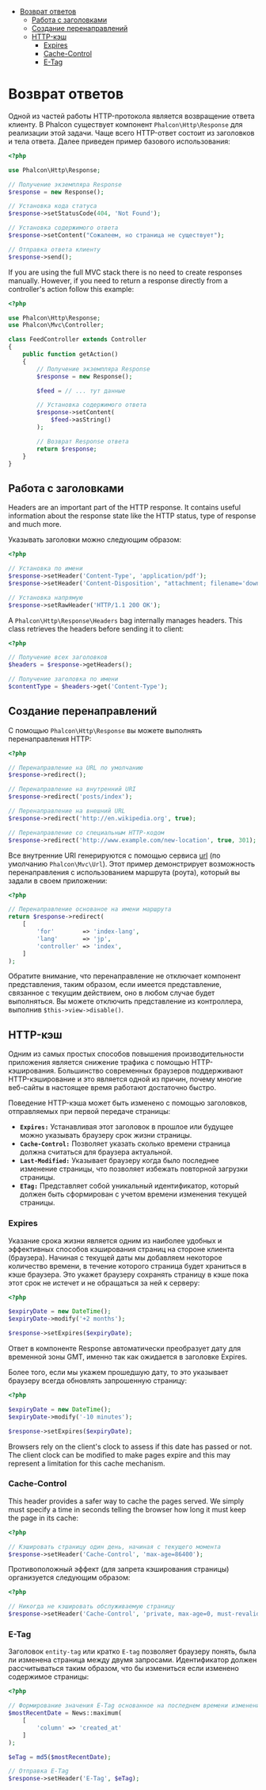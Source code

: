 <div class='article-menu'>
  <ul>
    <li>
      <a href="#overview">Возврат ответов</a> 
      <ul>
        <li>
          <a href="#working-with-headers">Работа с заголовками</a>
        </li>
        <li>
          <a href="#redirections">Создание перенаправлений</a>
        </li>
        <li>
          <a href="#http-cache">HTTP-кэш</a> 
          <ul>
            <li>
              <a href="#http-cache-expiration-time">Expires</a>
            </li>
            <li>
              <a href="#http-cache-control">Cache-Control</a>
            </li>
            <li>
              <a href="#http-cache-etag">E-Tag</a>
            </li>
          </ul>
        </li>
      </ul>
    </li>
  </ul>
</div>

<a name='overview'></a>

# Возврат ответов

Одной из частей работы HTTP-протокола является возвращение ответа клиенту. В Phalcon существует компонент `Phalcon\Http\Response` для реализации этой задачи. Чаще всего HTTP-ответ состоит из заголовков и тела ответа. Далее приведен пример базового использования:

```php
<?php

use Phalcon\Http\Response;

// Получение экземпляра Response
$response = new Response();

// Установка кода статуса
$response->setStatusCode(404, 'Not Found');

// Установка содержимого ответа
$response->setContent("Сожалеем, но страница не существует");

// Отправка ответа клиенту
$response->send();
```

If you are using the full MVC stack there is no need to create responses manually. However, if you need to return a response directly from a controller's action follow this example:

```php
<?php

use Phalcon\Http\Response;
use Phalcon\Mvc\Controller;

class FeedController extends Controller
{
    public function getAction()
    {
        // Получение экземпляра Response
        $response = new Response();

        $feed = // ... тут данные

        // Установка содержимого ответа
        $response->setContent(
            $feed->asString()
        );

        // Возврат Response ответа
        return $response;
    }
}
```

<a name='working-with-headers'></a>

## Работа с заголовками

Headers are an important part of the HTTP response. It contains useful information about the response state like the HTTP status, type of response and much more.

Указывать заголовки можно следующим образом:

```php
<?php

// Установка по имени
$response->setHeader('Content-Type', 'application/pdf');
$response->setHeader('Content-Disposition', "attachment; filename='downloaded.pdf'");

// Установка напрямую
$response->setRawHeader('HTTP/1.1 200 OK');
```

A `Phalcon\Http\Response\Headers` bag internally manages headers. This class retrieves the headers before sending it to client:

```php
<?php

// Получение всех заголовков
$headers = $response->getHeaders();

// Получение заголовка по имени
$contentType = $headers->get('Content-Type');
```

<a name='redirections'></a>

## Создание перенаправлений

С помощью `Phalcon\Http\Response` вы можете выполнять перенаправления HTTP:

```php
<?php

// Перенаправление на URL по умолчанию
$response->redirect();

// Перенаправление на внутренний URI
$response->redirect('posts/index');

// Перенаправление на внешний URL
$response->redirect('http://en.wikipedia.org', true);

// Перенаправление со специальным HTTP-кодом 
$response->redirect('http://www.example.com/new-location', true, 301);
```

Все внутренние URI генерируются с помощью сервиса [url](/[[language]]/[[version]]/url) (по умолчанию `Phalcon\Mvc\Url`). Этот пример демонстрирует возможность перенаправления с использованием маршрута (роута), который вы задали в своем приложении:

```php
<?php

// Перенаправление основаное на имени маршрута
return $response->redirect(
    [
        'for'        => 'index-lang',
        'lang'       => 'jp',
        'controller' => 'index',
    ]
);
```

Обратите внимание, что перенаправление не отключает компонент представления, таким образом, если имеется представление, связанное с текущим действием, оно в любом случае будет выполняться. Вы можете отключить представление из контроллера, выполнив `$this->view->disable()`.

<a name='http-cache'></a>

## HTTP-кэш

Одним из самых простых способов повышения производительности приложения является снижение трафика с помощью HTTP-кэширования. Большинство современных браузеров поддерживают HTTP-кэширование и это является одной из причин, почему многие веб-сайты в настоящее время работают достаточно быстро.

Поведение HTTP-кэша может быть изменено с помощью заголовков, отправляемых при первой передаче страницы:

* **`Expires:`** Устанавливая этот заголовок в прошлое или будущее можно указывать браузеру срок жизни страницы.
* **`Cache-Control:`** Позволяет указать сколько времени страница должна считаться для браузера актуальной.
* **`Last-Modified:`** Указывает браузеру когда было последнее изменение страницы, что позволяет избежать повторной загрузки страницы.
* **`ETag:`** Представляет собой уникальный идентификатор, который должен быть сформирован с учетом времени изменения текущей страницы.

<a name='http-cache-expiration-time'></a>

### Expires

Указание срока жизни является одним из наиболее удобных и эффективных способов кэширования страниц на стороне клиента (браузера). Начиная с текущей даты мы добавляем некоторое количество времени, в течение которого страница будет храниться в кэше браузера. Это укажет браузеру сохранять страницу в кэше пока этот срок не истечет и не обращаться за ней к серверу:

```php
<?php

$expiryDate = new DateTime();
$expiryDate->modify('+2 months');

$response->setExpires($expiryDate);
```

Ответ в компоненте Response автоматически преобразует дату для временной зоны GMT, именно так как ожидается в заголовке Expires.

Более того, если мы укажем прошедшую дату, то это указывает браузеру всегда обновлять запрошенную страницу:

```php
<?php

$expiryDate = new DateTime();
$expiryDate->modify('-10 minutes');

$response->setExpires($expiryDate);
```

Browsers rely on the client's clock to assess if this date has passed or not. The client clock can be modified to make pages expire and this may represent a limitation for this cache mechanism.

<a name='http-cache-control'></a>

### Cache-Control

This header provides a safer way to cache the pages served. We simply must specify a time in seconds telling the browser how long it must keep the page in its cache:

```php
<?php

// Кэшировать страницу один день, начиная с текущего момента
$response->setHeader('Cache-Control', 'max-age=86400');
```

Противоположный эффект (для запрета кэширования страницы) организуется следующим образом:

```php
<?php

// Никогда не кэшировать обслуживаемую страницу
$response->setHeader('Cache-Control', 'private, max-age=0, must-revalidate');
```

<a name='http-cache-etag'></a>

### E-Tag

Заголовок `entity-tag` или кратко `E-tag` позволяет браузеру понять, была ли изменена страница между двумя запросами. Идентификатор должен рассчитываться таким образом, что бы измениться если изменено содержимое страницы:

```php
<?php

// Формирование значения E-Tag основанное на последнем времени изменения новости
$mostRecentDate = News::maximum(
    [
        'column' => 'created_at'
    ]
);

$eTag = md5($mostRecentDate);

// Отправка E-Tag
$response->setHeader('E-Tag', $eTag);
```